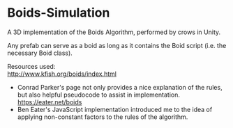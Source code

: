 # Boids-Simulation
A 3D implementation of the Boids Algorithm, performed by crows in Unity.

Any prefab can serve as a boid as long as it contains the Boid script (i.e. the necessary Boid class).

Resources used:  
http://www.kfish.org/boids/index.html  
 - Conrad Parker's page not only provides a nice explanation of the rules, but also
   helpful pseudocode to assist in implementation.  
https://eater.net/boids  
 - Ben Eater's JavaScript implementation introduced me to the idea of applying non-constant factors to the rules of the algorithm.

